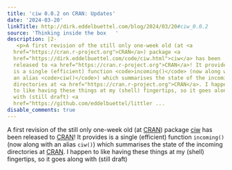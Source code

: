 ```yaml
---
title: 'ciw 0.0.2 on CRAN: Updates'
date: '2024-03-20'
linkTitle: http://dirk.eddelbuettel.com/blog/2024/03/20#ciw_0.0.2
source: 'Thinking inside the box   '
description: |2-
   <p>A first revision of the still only one-week old (at <a
  href="https://cran.r-project.org">CRAN</a>) package <a
  href="https://dirk.eddelbuettel.com/code/ciw.html">ciw</a> has been
  released to <a href="https://cran.r-project.org">CRAN</a>! It provides
  is a single (efficient) function <code>incoming()</code> (now along with
  an alias <code>ciw()</code>) which summarises the state of the incoming
  directories at <a href="https://cran.r-project.org">CRAN</a>. I happen
  to like having these things at my (shell) fingertips, so it goes along
  with (still draft) <a
  href="https://github.com/eddelbuettel/littler ...
disable_comments: true
---
```

 <p>A first revision of the still only one-week old (at <a
href="https://cran.r-project.org">CRAN</a>) package <a
href="https://dirk.eddelbuettel.com/code/ciw.html">ciw</a> has been
released to <a href="https://cran.r-project.org">CRAN</a>! It provides
is a single (efficient) function <code>incoming()</code> (now along with
an alias <code>ciw()</code>) which summarises the state of the incoming
directories at <a href="https://cran.r-project.org">CRAN</a>. I happen
to like having these things at my (shell) fingertips, so it goes along
with (still draft) <a
href="https://github.com/eddelbuettel/littler ...